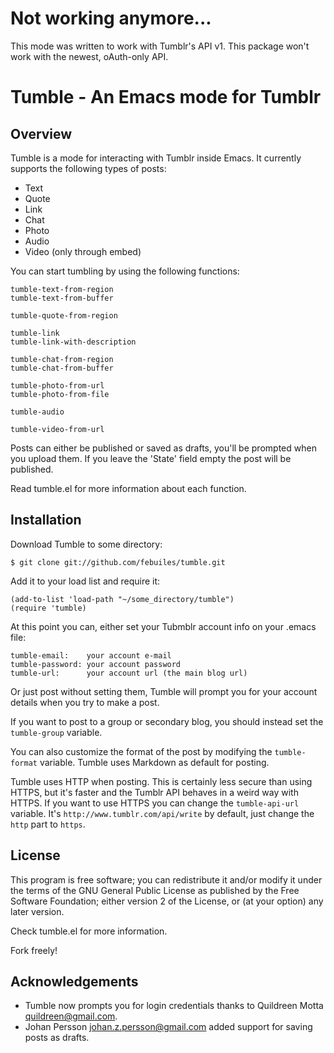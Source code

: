 # Not working anymore...

This mode was written to work with Tumblr's API v1. This package won't work with the newest,
oAuth-only API.

Tumble - An Emacs mode for Tumblr
========================

Overview
--------

Tumble is a mode for interacting with Tumblr inside Emacs. It currently
supports the following types of posts:

* Text
* Quote
* Link
* Chat
* Photo
* Audio
* Video (only through embed)

You can start tumbling by using the following functions:

    tumble-text-from-region
    tumble-text-from-buffer

    tumble-quote-from-region

    tumble-link
    tumble-link-with-description

    tumble-chat-from-region
    tumble-chat-from-buffer

    tumble-photo-from-url
    tumble-photo-from-file

    tumble-audio

    tumble-video-from-url

Posts can either be published or saved as drafts, you'll be prompted
when you upload them. If you leave the 'State' field empty the post
will be published.

Read tumble.el for more information about each function.

Installation
------------
Download Tumble to some directory:

    $ git clone git://github.com/febuiles/tumble.git

Add it to your load list and require it:

    (add-to-list 'load-path "~/some_directory/tumble")
    (require 'tumble)

At this point you can, either set your Tubmblr account info on your
.emacs file:

    tumble-email:    your account e-mail
    tumble-password: your account password
    tumble-url:      your account url (the main blog url)

Or just post without setting them, Tumble will prompt you for your
account details when you try to make a post.

If you want to post to a group or secondary blog, you should instead
set the `tumble-group` variable.

You can also customize the format of the post by modifying the
`tumble-format` variable. Tumble uses Markdown as default for posting.

Tumble uses HTTP when posting. This is certainly less secure than
using HTTPS, but it's faster and the Tumblr API behaves in a weird way
with HTTPS. If you want to use HTTPS you can change the `tumble-api-url`
variable. It's `http://www.tumblr.com/api/write` by default, just
change the `http` part to `https`.


License
-------

This program is free software; you can redistribute it and/or modify it under
the terms of the GNU General Public License as published by the Free Software
Foundation; either version 2 of the License, or (at your option) any later
version.

Check tumble.el for more information.

Fork freely!


Acknowledgements
----------------

* Tumble now prompts you for login credentials thanks to
  Quildreen Motta <quildreen@gmail.com>.
* Johan Persson <johan.z.persson@gmail.com> added support
  for saving posts as drafts.

